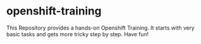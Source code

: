 # openshift-training
This Repository provides a hands-on Openshift Training. It starts with very basic tasks and gets more tricky step by step. Have fun! 
